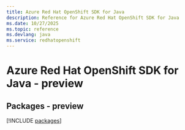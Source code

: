 ```yaml
---
title: Azure Red Hat OpenShift SDK for Java
description: Reference for Azure Red Hat OpenShift SDK for Java
ms.date: 10/27/2025
ms.topic: reference
ms.devlang: java
ms.service: redhatopenshift
---
```

# Azure Red Hat OpenShift SDK for Java - preview
## Packages - preview
[!INCLUDE [packages](red-hat-openshift-index.md)]